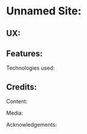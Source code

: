 Unnamed Site:
=============



UX:
---



Features:
---------



Technologies used:



Credits:
--------



Content:



Media:



Acknowledgements:


